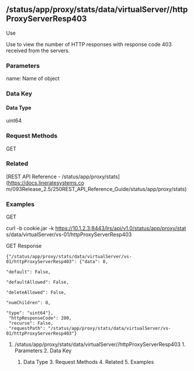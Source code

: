 ## /status/app/proxy/stats/data/virtualServer/<name>/httpProxyServerResp403

Use

Use to view the number of HTTP responses with response code 403 received from
the servers.

### Parameters

name: Name of object

### Data Key

#### Data Type

uint64

### Request Methods

GET

### Related

[REST API Reference - /status/app/proxy/stats](https://docs.lineratesystems.co
m/093Release_2.5/250REST_API_Reference_Guide/status/app/proxy/stats)

### Examples

GET

curl -b cookie.jar -k https://10.1.2.3:8443/lrs/api/v1.0/status/app/proxy/stat
s/data/virtualServer/vs-01/httpProxyServerResp403

GET Response

    
    {"/status/app/proxy/stats/data/virtualServer/vs-01/httpProxyServerResp403": {"data": 0,
                                                                               "default": False,
                                                                               "defaultAllowed": False,
                                                                               "deleteAllowed": False,
                                                                               "numChildren": 0,
                                                                               "type": "uint64"},
     "httpResponseCode": 200,
     "recurse": False,
     "requestPath": "/status/app/proxy/stats/data/virtualServer/vs-01/httpProxyServerResp403"}
    

  1. /status/app/proxy/stats/data/virtualServer/<name>/httpProxyServerResp403
    1. Parameters
    2. Data Key
      1. Data Type
    3. Request Methods
    4. Related
    5. Examples


